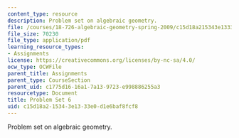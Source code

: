 ```yaml
---
content_type: resource
description: Problem set on algebraic geometry.
file: /courses/18-726-algebraic-geometry-spring-2009/c15d18a215343e1333e0d1e6baf8fcf8_MIT18_726s09_pset06.pdf
file_size: 70230
file_type: application/pdf
learning_resource_types:
- Assignments
license: https://creativecommons.org/licenses/by-nc-sa/4.0/
ocw_type: OCWFile
parent_title: Assignments
parent_type: CourseSection
parent_uid: c1775d16-16a1-7a13-9723-e998886255a3
resourcetype: Document
title: Problem Set 6
uid: c15d18a2-1534-3e13-33e0-d1e6baf8fcf8
---
```

Problem set on algebraic geometry.